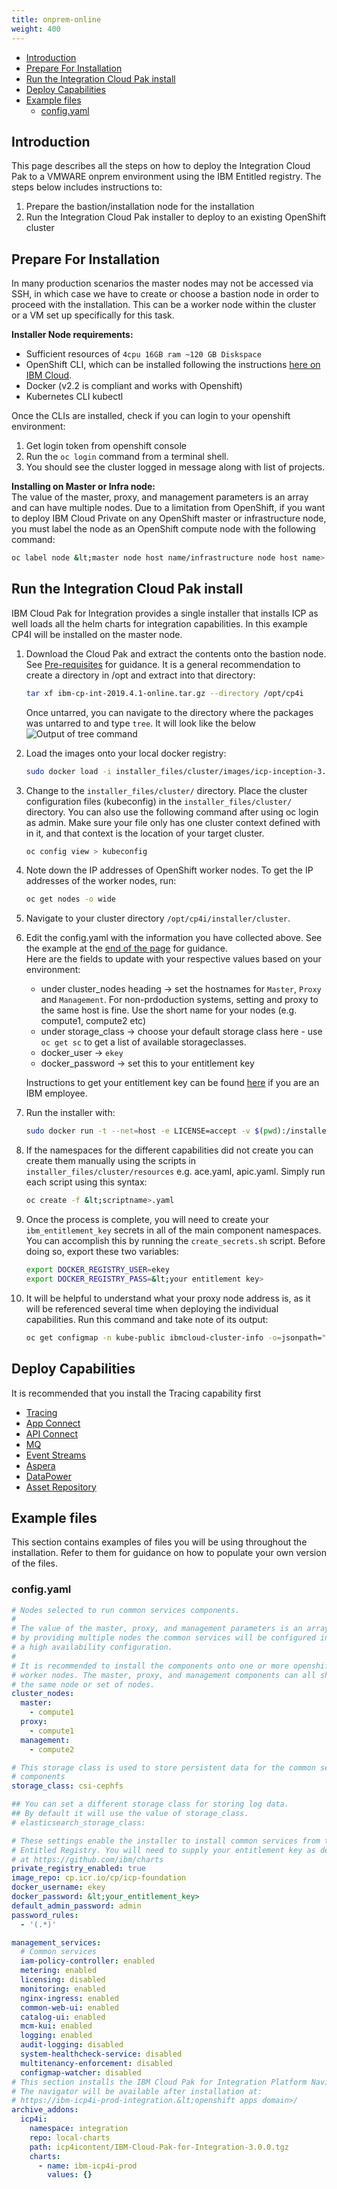 ```yaml
---
title: onprem-online
weight: 400
---
```


- [Introduction](#introduction)
- [Prepare For Installation](#prepare-for-installation)
- [Run the Integration Cloud Pak install](#run-the-integration-cloud-pak-install)
- [Deploy Capabilities](#deploy-capabilities)
- [Example files](#example-files)
  - [config.yaml](#configyaml)

## Introduction

This page describes all the steps on how to deploy the Integration Cloud Pak to a VMWARE onprem environment using the IBM Entitled registry. The steps below includes instructions to:

1. Prepare the bastion/installation node for the installation
2. Run the Integration Cloud Pak installer to deploy to an existing OpenShift cluster

## Prepare For Installation

In many production scenarios the master nodes may not be accessed via SSH, in which case we have to create or choose a bastion node in order to proceed with the installation. This can be a worker node within the cluster or a VM set up specifically for this task.

**Installer Node requirements:**

- Sufficient resources of `4cpu 16GB ram ~120 GB Diskspace`
- OpenShift CLI, which can be installed following the instructions [here on IBM Cloud](https://cloud.ibm.com/docs/openshift?topic=openshift-openshift-cli).
- Docker (v2.2 is compliant and works with Openshift)
- Kubernetes CLI kubectl

Once the CLIs are installed, check if you can login to your openshift environment:

  1. Get login token from openshift console
  2. Run the `oc login` command from a terminal shell.
  3. You should see the cluster logged in message along with list of projects.
  
**Installing on Master or Infra node:**  
The value of the master, proxy, and management parameters is an array and can have multiple nodes. Due to a limitation from OpenShift, if you want to deploy IBM Cloud Private on any OpenShift master or infrastructure node, you must label the node as an OpenShift compute node with the following command:

```bash
oc label node &lt;master node host name/infrastructure node host name> node-role.kubernetes.io/compute=true
```

## Run the Integration Cloud Pak install

IBM Cloud Pak for Integration provides a single installer that installs ICP as well loads all the helm charts for integration capabilities. In this example CP4I will be installed on the master node.

1. Download the Cloud Pak and extract the contents onto the bastion node. See [Pre-requisites](../pre-reqs) for guidance. It is a general recommendation to create a directory in /opt and extract into that directory:

    ```bash
    tar xf ibm-cp-int-2019.4.1-online.tar.gz --directory /opt/cp4i
    ```

    Once untarred, you can navigate to the directory where the packages was untarred to and type `tree`.  It will look like the below
    ![Output of tree command](1.untar-cp4i.png)

2. Load the images onto your local docker registry:

    ```bash
    sudo docker load -i installer_files/cluster/images/icp-inception-3.2.2.tgz
    ```

3. Change to the `installer_files/cluster/` directory. Place the cluster configuration files (kubeconfig) in the `installer_files/cluster/` directory. You can also use the following command after using oc login as admin.  Make sure your file only has one cluster context defined with in it, and that context is the location of your target cluster.

    ```bash
    oc config view > kubeconfig
    ```

4. Note down the IP addresses of OpenShift worker nodes. To get the IP addresses of the worker nodes, run:

    ```bash
    oc get nodes -o wide
    ```

5. Navigate to your cluster directory `/opt/cp4i/installer/cluster`.
6. Edit the config.yaml with the information you have collected above. See the example at the [end of the page](#configyaml) for guidance.  
Here are the fields to update with your respective values based on your environment:

    - under cluster_nodes heading -> set the hostnames for `Master`, `Proxy` and `Management`.  For non-prdoduction systems, setting and proxy to the same host is fine. Use the short name for your nodes (e.g. compute1, compute2 etc)
    - under storage_class -> choose your default storage class here - use `oc get sc` to get a list of available storageclasses.
    - docker_user -> `ekey`
    - docker_password -> set this to your entitlement key

    Instructions to get your entitlement key can be found [here](https://github.ibm.com/CloudPakOpenContent/cloudpak-entitlement) if you are an IBM employee.

7. Run the installer with:

    ```bash
    sudo docker run -t --net=host -e LICENSE=accept -v $(pwd):/installer/cluster:z -v /var/run:/var/run:z -v /etc/docker:/etc/docker:z --security-opt label:disable ibmcom/icp-inception-amd64:3.2.2 addon -vvv | tee install.log
    ```

8. If the namespaces for the different capabilities did not create you can create them manually using the scripts in `installer_files/cluster/resources` e.g. ace.yaml, apic.yaml.  Simply run each script using this syntax:

    ```bash
    oc create -f &lt;scriptname>.yaml
    ```

9. Once the process is complete, you will need to create your `ibm_entitlement_key` secrets in all of the main component namespaces.  You can accomplish this by running the `create_secrets.sh` script. Before doing so, export these two variables:

    ```bash
    export DOCKER_REGISTRY_USER=ekey
    export DOCKER_REGISTRY_PASS=&lt;your entitlement key>
    ```

10. It will be helpful to understand what your proxy node address is, as it will be referenced several time when deploying the individual capabilities.  Run this command and take note of its output:

    ```bash
    oc get configmap -n kube-public ibmcloud-cluster-info -o=jsonpath="{.data.proxy_address}"`
    ```

## Deploy Capabilities

It is recommended that you install the Tracing capability first

- [Tracing](../deploy-tracing)
- [App Connect](../deploy-integration)
- [API Connect](../deploy-api-mgmt)
- [MQ](../deploy-queue-manager)
- [Event Streams](../deploy-eventstreams)
- [Aspera](../deploy-fast-file-transfer)
- [DataPower](../deploy-secure-gateway)
- [Asset Repository](../deploy-asset-repo)

## Example files

This section contains examples of files you will be using throughout the installation. Refer to them for guidance on how to populate your own version of the files.

### config.yaml

```yaml
# Nodes selected to run common services components.
#
# The value of the master, proxy, and management parameters is an array,
# by providing multiple nodes the common services will be configured in
# a high availability configuration.
#
# It is recommended to install the components onto one or more openshift
# worker nodes. The master, proxy, and management components can all share
# the same node or set of nodes.
cluster_nodes:
  master:
    - compute1
  proxy:
    - compute1
  management:
    - compute2

# This storage class is used to store persistent data for the common services
# components
storage_class: csi-cephfs

## You can set a different storage class for storing log data.
## By default it will use the value of storage_class.
# elasticsearch_storage_class:

# These settings enable the installer to install common services from the IBM
# Entitled Registry. You will need to supply your entitlement key as described
# at https://github.com/ibm/charts
private_registry_enabled: true
image_repo: cp.icr.io/cp/icp-foundation
docker_username: ekey
docker_password: &lt;your_entitlement_key>
default_admin_password: admin
password_rules:
  - '(.*)'

management_services:
  # Common services
  iam-policy-controller: enabled
  metering: enabled
  licensing: disabled
  monitoring: enabled
  nginx-ingress: enabled
  common-web-ui: enabled
  catalog-ui: enabled
  mcm-kui: enabled
  logging: enabled
  audit-logging: disabled
  system-healthcheck-service: disabled
  multitenancy-enforcement: disabled
  configmap-watcher: disabled
# This section installs the IBM Cloud Pak for Integration Platform Navigator.
# The navigator will be available after installation at:
# https://ibm-icp4i-prod-integration.&lt;openshift apps domain>/
archive_addons:
  icp4i:
    namespace: integration
    repo: local-charts
    path: icp4icontent/IBM-Cloud-Pak-for-Integration-3.0.0.tgz
    charts:
      - name: ibm-icp4i-prod
        values: {}
```
